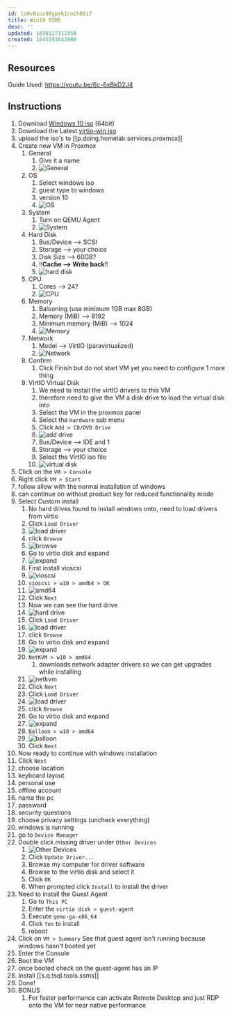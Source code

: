```yaml
---
id: lo9v0suz98gpxk1coih86i7
title: Win10 SSMS
desc: ''
updated: 1650127311950
created: 1645393642980
---
```


## Resources

Guide Used: <https://youtu.be/6c-6xBkD2J4>

## Instructions

1. Download [Windows 10 iso][0] (64bit)
2. Download the Latest [virtio-win iso][1]
3. upload the iso's to [[p.doing.homelab.services.proxmox]]
4. Create new VM in Proxmox
   1. General
      1. Give it a name
      2. ![General](/assets/images/2022-03-12-16-52-44.png)
   2. OS
      1. Select windows iso
      2. guest type to windows
      3. version 10
      4. ![OS](/assets/images/2022-03-12-16-53-32.png)
   3. System
      1. Turn on QEMU Agent
      2. ![System](/assets/images/2022-03-12-16-54-16.png)
   4. Hard Disk
      1. Bus/Device --> SCSI
      2. Storage --> your choice
      3. Disk Size --> 60GB?
      4. !!**Cache --> Write back**!!
      5. ![hard disk](/assets/images/2022-03-12-16-56-29.png)
   5. CPU
      1. Cores --> 24?
      2. ![CPU](/assets/images/2022-03-12-16-57-19.png)
   6. Memory
      1. Balooning (use minimum 1GB max 8GB)
      2. Memory (MiB) --> 8192
      3. Minimum memory (MiB) --> 1024
      4. ![Memory](/assets/images/2022-03-12-16-58-55.png)
   7. Network
      1. Model --> VirtIO (paravirtualized)
      2. ![Network](/assets/images/2022-03-12-16-59-42.png)
   8. Confirm
      1. Click Finish but do not start VM yet you need to configure 1 more thing
   9. VirtIO Virtual Disk
      1. We need to install the virtIO drivers to this VM
      2. therefore need to give the VM a disk drive to load the virtual disk into
      3. Select the VM in the proxmox panel
      4. Select the `Hardware` sub menu
      5. Click `Add > CD/DVD Drive`
      6. ![add drive](/assets/images/2022-03-12-17-02-41.png)
      7. Bus/Device --> IDE and 1
      8. Storage --> your choice
      9. Select the VirtIO iso file
      10. ![virtual disk](/assets/images/2022-03-12-17-03-46.png)
5. Click on the `VM > Console`
6. Right click `VM > Start`
7. follow allow with the normal installation of windows
8. can continue on without product key for reduced functionality mode
9. Select Custom install
    1. No hard drives found to install windows onto, need to load drivers from virtio
    2. Click `Load Driver`
    3. ![load driver](/assets/images/2022-03-12-17-06-28.png)
    4. click `Browse`
    5. ![browse](/assets/images/2022-03-12-17-07-09.png)
    6. Go to virtio disk and expand
    7. ![expand](/assets/images/2022-03-12-17-07-35.png)
    8. First install vioscsi
    9. ![vioscsi](/assets/images/2022-03-12-17-08-39.png)
    10. `vioscsi > w10 > amd64 > OK`
    11. ![amd64](/assets/images/2022-03-12-17-09-22.png)
    12. Click `Next`
    13. Now we can see the hard drive
    14. ![hard drive](/assets/images/2022-03-12-17-10-06.png)
    15. Click `Load Driver`
    16. ![load driver](/assets/images/2022-03-12-17-06-28.png)
    17. click `Browse`
    18. Go to virtio disk and expand
    19. ![expand](/assets/images/2022-03-12-17-07-35.png)
    20. `NetKVM > w10 > amd64`
        1. downloads network adapter drivers so we can get upgrades while installing
    21. ![netkvm](/assets/images/2022-03-12-17-15-03.png)
    22. Click `Next`
    23. Click `Load Driver`
    24. ![load driver](/assets/images/2022-03-12-17-06-28.png)
    25. click `Browse`
    26. Go to virtio disk and expand
    27. ![expand](/assets/images/2022-03-12-17-07-35.png)
    28. `Balloon > w10 > amd64`
    29. ![balloon](/assets/images/2022-03-12-17-17-15.png)
    30. Click `Next`
10. Now ready to continue with windows installation
11. Click `Next`
12. choose location
13. keyboard layout
14. personal use
15. offline account
16. name the pc
17. password
18. security questions
19. choose privacy settings (uncheck everything)
20. windows is running
21. go to `Device Manager`
22. Double click missing driver under `Other Devices`
    1. ![Other Devices](/assets/images/2022-03-12-17-20-23.png)
    2. Click `Update Driver...`
    3. Browse my computer for driver software
    4. Browse to the virtio disk and select it
    5. Click `OK`
    6. When prompted click `Install` to install the driver
23. Need to install the Guest Agent
    1. Go to `This PC`
    2. Enter the `virtio disk > guest-agent`
    3. Execute `qemu-ga-x86_64`
    4. Click `Yes` to install
    5. reboot
24. Click on `VM > Summary` See that guest agent isn't running because windows hasn't booted yet
25. Enter the Console
26. Boot the VM
27. once booted check on the guest-agent has an IP
28. Install [[s.q.tsql.tools.ssms]]
29. Done!
30. BONUS
    1. For faster performance can activate Remote Desktop and just RDP onto the VM for near native performance

[0]: https://www.microsoft.com/en-us/software-download/windows10ISO
[1]: https://docs.fedoraproject.org/en-US/quick-docs/creating-windows-virtual-machines-using-virtio-drivers/index.html
